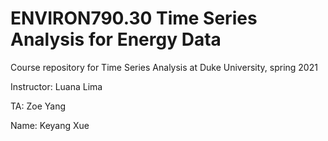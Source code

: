# ENVIRON790.30 Time Series Analysis for Energy Data


Course repository for Time Series Analysis at Duke University, spring 2021

Instructor: Luana Lima

TA: Zoe Yang

Name: Keyang Xue